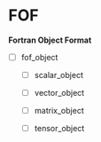 
# FOF
**Fortran Object Format**

- [ ] fof_object
  - [ ] scalar_object
  - [ ] vector_object
  - [ ] matrix_object
  - [ ] tensor_object
  
